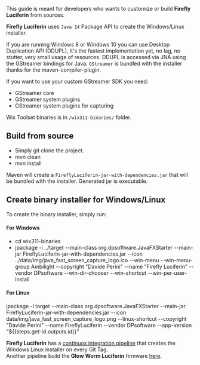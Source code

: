 This guide is meant for developers who wants to customize or build **Firefly Luciferin** from sources.

**Firefly Luciferin** uses `Java 14` Package API to create the Windows/Linux installer.

If you are running Windows 8 or Windows 10 you can use Desktop Duplication API (DDUPL), it's the fastest implementation yet, no lag, no stutter, very small usage of resources. DDUPL is accessed via JNA using the GStreamer bindings for Java.
`GStreamer` is bundled with the installer thanks for the maven-compiler-plugin. 

If you want to use your custom GStreamer SDK you need:
- GStreamer core
- GStreamer system plugins
- GStreamer system plugins for capturing

Wix Toolset binaries is in `/wix311-binaries/` folder.

## Build from source
- Simply git clone the project.
- mvn clean
- mvn install  

Maven will create a `FireflyLuciferin-jar-with-dependencies.jar` that will be bundled with the installer. Generated jar is executable.

## Create binary installer for Windows/Linux
To create the binary installer, simply run:
#### For Windows
- cd wix311-binaries  
- jpackage -i ../target --main-class org.dpsoftware.JavaFXStarter --main-jar FireflyLuciferin-jar-with-dependencies.jar --icon ../data/img/java_fast_screen_capture_logo.ico --win-menu --win-menu-group Ambilight --copyright "Davide Perini" --name "Firefly Luciferin"  --vendor DPsoftware --win-dir-chooser --win-shortcut --win-per-user-install

#### For Linux
jpackage -i target --main-class org.dpsoftware.JavaFXStarter --main-jar FireflyLuciferin-jar-with-dependencies.jar --icon data/img/java_fast_screen_capture_logo.png --linux-shortcut --copyright "Davide Perini" --name FireflyLuciferin  --vendor DPsoftware --app-version "${{steps.get-id.outputs.id}}"

**Firefly Luciferin** has a [continuos integration pipeline](https://github.com/sblantipodi/firefly_luciferin/actions) that creates the Windows Linux installer on every Git Tag.  
Another pipeline build the **Glow Worm Luciferin** firmware [here](https://github.com/sblantipodi/glow_worm_luciferin/actions).